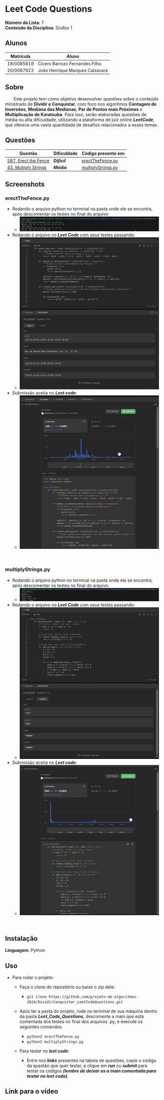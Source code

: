 <!-- **!! Atenção: Renomeie o seu repositório para (Tema)_(NomeDoProjeto). !!** 

Temas:
 - Grafos1
 - Grafos2
 - PD
 - D&C
 - Greed
 - Final 
 
 **!! *Não coloque os nomes dos alunos no título do repositório*. Exemplo de título correto: Grafos2_Labirinto-do-Minotauro !!**
 
 (Apague essa seção) -->

# Leet Code Questions

**Número da Lista**: 7<br>
**Conteúdo da Disciplina**: Grafos 1<br>

## Alunos
|Matrícula | Aluno |
| -- | -- |
| 19/0085819  |  Cicero Barrozo Fernandes Filho |
| 20/0067923  |  João Henrique Marques Calzavara |

## Sobre 
&emsp;&emsp;Este projeto tem como objetivo desenvolver questões sobre o conteúdo ministrado de **Dividir e Conquistar**, com foco nos algoritmos **Contagem de Inversões**, **Mediana das Medianas**, **Par de Pontos mais Próximos** e **Multiplicação de Karatsuba**. Para isso, serão elaboradas questões de média ou alta dificuldade, utilizando a plataforma de juíz online ***LeetCode***, que oferece uma vasta quantidade de desafios relacionados a esses temas.

## Questões

|Questão | Dificuldade | Código presente em:|
| -- | -- | -- |
| [587. Erect the Fence](https://leetcode.com/problems/erect-the-fence/description/)  |  ***Difícil*** | [erectTheFence.py](codigos/erectTheFence.py) |
| [43. Multiply Strings](https://leetcode.com/problems/multiply-strings/description/)  |  ***Média*** | [multiplyStrings.py](codigos/multiplyStrings.py) |

## Screenshots
<!-- Adicione 3 ou mais screenshots do projeto em funcionamento. -->
### erectTheFence.py
- Rodando o arquivo python no terminal na pasta onde ele se encontra, após descomentar os testes no final do arquivo:
    - ![imagem erect fence terminal](assets/erectTheFanceTerminal.png)
- Rodando o arquivo no ***Leet Code*** com seus testes passando:
    - ![imagem erect fence teste](assets/erectTheFanceTests.png)
- Submissão aceita no ***Leet code***:
    - ![imagem erect fence submissao](assets/erectTheFanceSubmit.png)
<br>

### multiplyStrings.py
- Rodando o arquivo python no terminal na pasta onde ele se encontra, após descomentar os testes no final do arquivo:
    - ![imagem multiply string terminal](assets/multiplyStringsTerminal.png)
- Rodando o arquivo no ***Leet Code*** com seus testes passando:
    - ![imagem multiply string teste](assets/multiplyStringsTests.png)
- Submissão aceita no ***Leet code***:
    - ![imagem multiply string submissao](assets/multiplyStringsSubmit.png)
<br>



## Instalação
**Linguagem**: Python<br>
<!-- **Framework**: (caso exista)<br>
Descreva os pré-requisitos para rodar o seu projeto e os comandos necessários. -->

## Uso 
<!-- Explique como usar seu projeto caso haja algum passo a passo após o comando de execução. -->
- Para rodar o projeto:
    - Faça o clone do repositório ou baixe o zip dele:
        - ```git clone https://github.com/projeto-de-algoritmos-2024/DividirConquistar_LeetCodeQuestions.git ```
    - Após ter a pasta do projeto, rode no terminal de sua máquina dentro da pasta ***Leet_Code_Questions***,  descomente a main que está comentada dos testes no final dos arquivos .py, e execute os seguintes comandos:
        - ```python3 erectTheFence.py ```<br>
        - ```python3 multiplyStrings.py ```<br>

    - Para testar no ***leet code***:
        - Entre nos ***links*** presentes na tabela de questões, copie o código da questão que quer testar, e clique em ***run*** ou ***submit*** para testar os códigos ***(lembre de deixar os a main comentada para testar no leet code)***.

## Link para o vídeo 

<!-- Adicionar link para o vídeo -->
